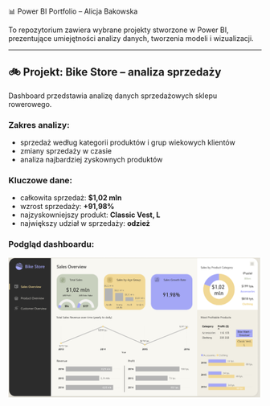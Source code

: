 📊 Power BI Portfolio – Alicja Bakowska

To repozytorium zawiera wybrane projekty stworzone w Power BI, prezentujące umiejętności analizy danych, tworzenia modeli i wizualizacji.

---

## 🚲 Projekt: Bike Store – analiza sprzedaży

Dashboard przedstawia analizę danych sprzedażowych sklepu rowerowego.

### Zakres analizy:
- sprzedaż według kategorii produktów i grup wiekowych klientów
- zmiany sprzedaży w czasie
- analiza najbardziej zyskownych produktów

### Kluczowe dane:
- całkowita sprzedaż: **$1,02 mln**
- wzrost sprzedaży: **+91,98%**
- najzyskowniejszy produkt: **Classic Vest, L**
- największy udział w sprzedaży: **odzież**

### Podgląd dashboardu:
![Dashboard Bike Store](./projekt-bike-store/dashboard.png)
